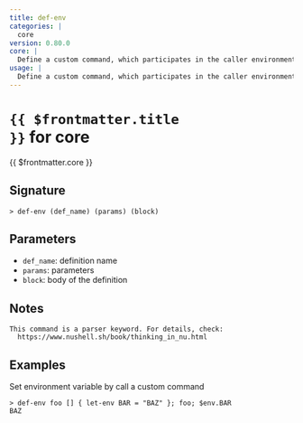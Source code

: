 ```yaml
---
title: def-env
categories: |
  core
version: 0.80.0
core: |
  Define a custom command, which participates in the caller environment.
usage: |
  Define a custom command, which participates in the caller environment.
---
```


# <code>{{ $frontmatter.title }}</code> for core

<div class='command-title'>{{ $frontmatter.core }}</div>

## Signature

```> def-env (def_name) (params) (block)```

## Parameters

 -  `def_name`: definition name
 -  `params`: parameters
 -  `block`: body of the definition

## Notes
```text
This command is a parser keyword. For details, check:
  https://www.nushell.sh/book/thinking_in_nu.html

```
## Examples

Set environment variable by call a custom command
```shell
> def-env foo [] { let-env BAR = "BAZ" }; foo; $env.BAR
BAZ
```

